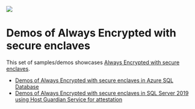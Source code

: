 ![](../../../manage/sql-server-extended-security-updates/media/solutions-microsoft-logo-small.png)

# Demos of Always Encrypted with secure enclaves

This set of samples/demos showcases [Always Encrypted with secure enclaves](https://docs.microsoft.com/azure/azure-sql/database/always-encrypted-with-secure-enclaves-landing).

- [Demos of Always Encrypted with secure enclaves in Azure SQL Database](./azure-sql-database/README.md)
- [Demos of Always Encrypted with secure enclaves in SQL Server 2019 using Host Guardian Service for attestation](./sql-server-with-hgs/README.md)
